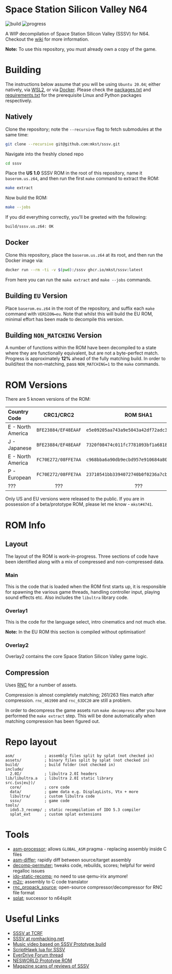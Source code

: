 # Space Station Silicon Valley N64

![build](https://github.com/mkst/sssv/workflows/build/badge.svg)
![progress](https://img.shields.io/badge/dynamic/json?url=https%3A//sssv.deco.mp/latest.json&color=critical&label=progress&query=$.progress[?(@.version=='us')].sections[?(@.section=='all')].percent&suffix=%&link=https%3A//sssv.deco.mp&logo=github&logoColor=959da5&labelColor=353c43)

A WIP decompilation of Space Station Silicon Valley (SSSV) for N64.
Checkout the [wiki](https://github.com/mkst/sssv/wiki) for more information.

**Note:** To use this repository, you must already own a copy of the game.

# Building

The instructions below assume that you will be using `Ubuntu 20.04`; either natively, via [WSL2](https://docs.microsoft.com/en-us/windows/wsl/install-win10), or via [Docker](https://docs.docker.com/get-docker/).
Please check the [packages.txt](packages.txt) and [requirements.txt](requirements.txt) for the  prerequisite Linux and Python packages respectively.

## Natively

Clone the repository; note the `--recursive` flag to fetch submodules at the same time:

```sh
git clone --recursive git@github.com:mkst/sssv.git
```

Navigate into the freshly cloned repo

```sh
cd sssv
```

Place the **US 1.0** SSSV ROM in the root of this repository, name it `baserom.us.z64`, and then run the first `make` command to extract the ROM:

```sh
make extract
```

Now build the ROM:

```sh
make --jobs
```

If you did everything correctly, you'll be greeted with the following:

```sh
build/sssv.us.z64: OK
```

## Docker

Clone this repository, place the `baserom.us.z64` at its root, and then run the Docker image via:

```sh
docker run --rm -ti -v $(pwd):/sssv ghcr.io/mkst/sssv:latest
```

From here you can run the `make extract` and `make --jobs` commands.

## Building `EU` Version

Place `baserom.eu.z64` in the root of the repository, and suffix each `make` command with `VERSION=eu`. Note that whilst this will build the EU ROM, minimal effort has been made to decompile this version.

## Building `NON_MATCHING` Version

A number of functions within the ROM have been decompiled to a state where they are functionally equivalent, but are not a byte-perfect match. Progress is approximately **12%** ahead of the fully matching build. In order to build/test the non-matching, pass `NON_MATCHING=1` to the `make` commands.

# ROM Versions

There are 5 known versions of the ROM:

| Country Code      | CRC1/CRC2           | ROM SHA1                                   | Notes           | Version |
|:------------------|:-------------------:|:------------------------------------------:|:----------------|:-------:|
| E - North America | `BFE23884/EF48EAAF` | `e5e09205aa743a9e5043a42df72adc379c746b0b` | US 1.0          | `1.37`  |
| J - Japanese      | `BFE23884/EF48EAAF` | `7320f08474c011fc7781093bf1a6818c37ce51e2` | JP (Unreleased) | `1.37`  |
| E - North America | `FC70E272/08FFE7AA` | `c968bba6a90db9ecbd957e910684a80726b0497d` | US 1.1          | `1.37`  |
| P - European      | `FC70E272/08FFE7AA` | `23710541bb3394072740b0f0236a7cb1a7d41531` | EU              | `1.37`  |
| ???               | ???                 | ???                                        | [NES World](http://www.nesworld.com/prototype-details.php?system=n64&data=124) | `1.26B` |

Only US and EU versions were released to the public. If you are in possession of a beta/prototype ROM, please let me know - `mkst#4741`.

# ROM Info

## Layout

The layout of the ROM is work-in-progress. Three sections of code have been identified along with a mix of compressed and non-compressed data.

### Main

This is the code that is loaded when the ROM first starts up, it is responsible for spawning the various game threads, handling controller input, playing sound effects etc. Also includes the `libultra` library code.

### Overlay1

This is the code for the language select, intro cinematics and not much else.

**Note:** In the EU ROM this section is compiled without optimisation!

### Overlay2

Overlay2 contains the core Space Station Silicon Valley game logic.

## Compression

Uses [RNC](https://segaretro.org/Rob_Northen_compression) for a number of assets.

Compression is almost completely matching; 261/263 files match after compression. `rnc_461900` and `rnc_63DC20` are still a problem.

In order to decompress the game assets run `make decompress` after you have performed the `make extract` step. This will be done automatically when matching compression has been figured out.

# Repo layout

```
asm/             ; assembly files split by splat (not checked in)
assets/          ; binary files split by splat (not checked in)
build/           ; build folder (not checked in)
include/
  2.0I/          ; libultra 2.0I headers
lib/libultra.a   ; libultra 2.0I static library
src.{us|eu})/
  core/          ; core code
  data/          ; game data e.g. DisplayLists, Vtx + more
  libultra/      ; custom libultra code
  sssv/          ; game code
tools/
  ido5.3_recomp/ ; static recompilation of IDO 5.3 compiler
  splat_ext      ; custom splat extensions
```

# Tools

 - [asm-processor](https://github.com/simonlindholm/asm-processor); allows `GLOBAL_ASM` pragma - replacing assembly inside C files
 - [asm-differ](https://github.com/simonlindholm/asm-differ); rapidly diff between source/target assembly
 - [decomp-permuter](https://github.com/simonlindholm/decomp-permuter); tweaks code, rebuilds, scores; helpful for weird regalloc issues
 - [ido-static-recomp](https://github.com/Emill/ido-static-recomp); no need to use qemu-irix anymore!
 - [m2c](https://github.com/matt-kempster/m2c); assembly to C code translator
 - [rnc_propack_source](https://github.com/lab313ru/rnc_propack_source); open-source compressor/decompressor for RNC file format
 - [splat](https://github.com/ethteck/splat); successor to n64split

# Useful Links
 - [SSSV at TCRF](https://tcrf.net/Space_Station_Silicon_Valley_(Nintendo_64))
 - [SSSV at romhacking.net](http://datacrystal.romhacking.net/wiki/Space_Station_Silicon_Valley_(Nintendo_64))
 - [Music video based on SSSV Prototype build](https://www.youtube.com/watch?v=IAJ4OT6-5GU)
 - [ScriptHawk lua for SSSV](https://github.com/Isotarge/ScriptHawk/blob/master/games/sssv.lua)
 - [EverDrive Forum thread](https://krikzz.com/forum/index.php?topic=6946.0)
 - [NESWORLD Prototype ROM](http://nesworld.com/prototype-details.php?system=n64&data=124)
 - [Magazine scans of reviews of SSSV](https://www.nintendo64ever.com/Tests-Nintendo-64-Game,321,Space-Station-Silicon-Valley,1.html)
